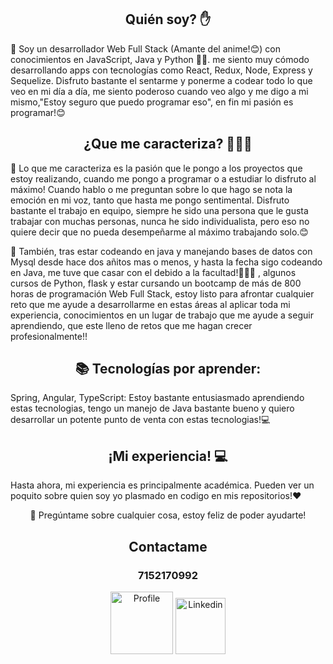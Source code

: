 <h2 align = center >Quién soy? ✋</h2>

📌 Soy un desarrollador Web Full Stack (Amante del anime!😊) con conocimientos en JavaScript, Java y Python 👨‍💻. me siento muy cómodo desarrollando apps con tecnologías como React, Redux, Node, Express y Sequelize. Disfruto bastante el sentarme y ponerme a codear todo lo que veo en mi día a día, me siento poderoso cuando veo algo y me digo a mi mismo,"Estoy seguro que puedo programar eso", en fin mi pasión es programar!😊

<h2 align = center>¿Que me caracteriza? 🤷🏽‍♂️</h2>

📌 Lo que me caracteriza es la pasión que le pongo a los proyectos que estoy realizando, cuando me pongo a programar o a estudiar lo disfruto al máximo! Cuando hablo o me preguntan sobre lo que hago se nota la emoción en mi voz, tanto que hasta me pongo sentimental. Disfruto bastante el trabajo en equipo, siempre he sido una persona que le gusta trabajar con muchas personas, nunca he sido individualista, pero eso no quiere decir que no pueda desempeñarme al máximo trabajando solo.😊

📌 También, tras estar codeando en java y manejando bases de datos con Mysql desde hace dos añitos mas o menos, y hasta la fecha sigo codeando en Java, me tuve que casar con el debido a la facultad!🤷🏽‍♂️ , algunos cursos de Python, flask y estar cursando un bootcamp de más de 800 horas de programación Web Full Stack, estoy listo para afrontar cualquier reto que me ayude a desarrollarme en estas áreas al aplicar toda mi experiencia, conocimientos en un lugar de trabajo que me ayude a seguir aprendiendo, que este lleno de retos que me hagan crecer profesionalmente!!

<h2 align = center>📚 Tecnologías por aprender:</h2>

Spring, Angular, TypeScript: Estoy bastante entusiasmado aprendiendo estas tecnologias,
tengo un manejo de Java bastante bueno y quiero desarrollar un potente punto de venta con estas tecnologias!💻

<h2 align = center>¡Mi experiencia! 💻</h2>

Hasta ahora, mi experiencia es principalmente académica.
Pueden ver un poquito sobre quien soy yo plasmado en codigo en mis repositorios!❤️

<p align = center>💬 Pregúntame sobre cualquier cosa, estoy feliz de poder ayudarte!</p>

<h2 align = center> Contactame </h2>
<h3 align = center>7152170992</h3>
<div align = center>
   <a href="https://wa.me/qr/EMKOS6VK56SPH1"><img width = "100px" height = "100px" src="http://assets.stickpng.com/images/580b57fcd9996e24bc43c543.png" alt="Profile"></a>
   <a href="https://www.linkedin.com/in/danielserenopd?lipi=urn%3Ali%3Apage%3Ad_flagship3_profile_view_base_contact_details%3BUiGdt0omTvyPm%2BqQGfl%2FDQ%3D%3D"><img width = "80px" height = "90px" src="https://cdn-icons-png.flaticon.com/512/174/174857.png" alt="Linkedin"></a>
</div>

